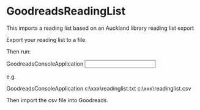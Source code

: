 # GoodreadsReadingList

This imports a reading list based on an Auckland library reading list export

Export your reading list to a file.

Then run:

GoodreadsConsoleApplication <Input File> <Output File>

e.g.

GoodreadsConsoleApplication c:\xxx\readinglist.txt c:\xxx\readinglist.csv

Then import the csv file into Goodreads.



